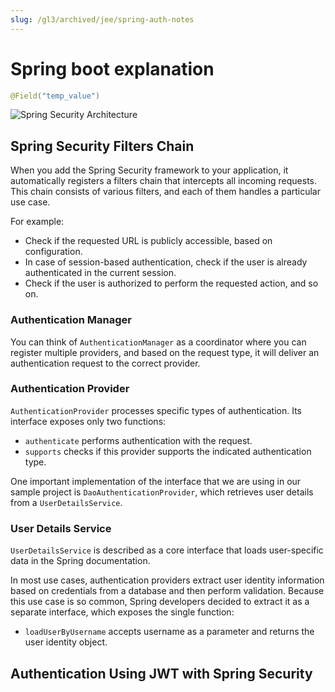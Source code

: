 ```yaml
---
slug: /gl3/archived/jee/spring-auth-notes
---
```


# Spring boot explanation

```java
@Field("temp_value")
```

![Spring Security Architecture](https://bs-uploads.toptal.io/blackfish-uploads/uploaded_file/file/412345/image-1602672495860.085-952930c83f53503d7e84d1371bec3775.png)

## Spring Security Filters Chain

When you add the Spring Security framework to your application, it automatically registers a filters chain that intercepts all incoming requests. This chain consists of various filters, and each of them handles a particular use case.

For example:

- Check if the requested URL is publicly accessible, based on configuration.
- In case of session-based authentication, check if the user is already authenticated in the current session.
- Check if the user is authorized to perform the requested action, and so on.

### Authentication Manager

You can think of `AuthenticationManager` as a coordinator where you can register multiple providers, and based on the request type, it will deliver an authentication request to the correct provider.

### Authentication Provider

`AuthenticationProvider` processes specific types of authentication. Its interface exposes only two functions:

- `authenticate` performs authentication with the request.
- `supports` checks if this provider supports the indicated authentication type.

One important implementation of the interface that we are using in our sample project is `DaoAuthenticationProvider`, which retrieves user details from a `UserDetailsService`.

### User Details Service

`UserDetailsService` is described as a core interface that loads user-specific data in the Spring documentation.

In most use cases, authentication providers extract user identity information based on credentials from a database and then perform validation. Because this use case is so common, Spring developers decided to extract it as a separate interface, which exposes the single function:

- `loadUserByUsername` accepts username as a parameter and returns the user identity object.

## Authentication Using JWT with Spring Security
